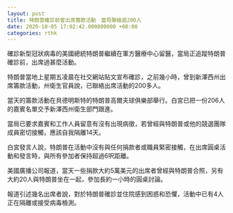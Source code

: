 ```yaml
---
layout: post
title: 特朗普確診前曾出席籌款活動　當局聯絡逾200人
date: 2020-10-05 17:02:42.000000000 +08:00
categories: rthk
---
```


確診新型冠狀病毒的美國總統特朗普繼續在軍方醫療中心留醫，當局正追蹤特朗普確診前，出席過甚麼活動。

特朗普當地上星期五凌晨在社交網站貼文宣布確診，之前幾小時，曾到新澤西州出席籌款活動，州衛生官員說，已聯絡出席活動的200多人。

當天的籌款活動在貝德明斯特的特朗普高爾夫球俱樂部舉行。白宮已把一份206人的嘉賓名單交予新澤西州衛生部門跟進。

當局已要求嘉賓和工作人員留意有沒有出現病徵，若曾經與特朗普或他的競選團隊成員密切接觸，應該自我隔離14天。

白宮發言人說，特朗普在活動中沒有與任何捐款者或職員緊密接觸，在出席圓桌活動和發言時，與所有參加者保持超過6呎距離。

美國廣播公司報道，當天一些捐款大約5萬美元的出席者曾經與特朗普合照，另有大約20人與特朗普坐在一起，參加長約一小時的圓桌討論。

報道引述幾名出席者說，對於特朗普確診並住院感到困惑和恐懼，活動中已有4人正在隔離或接受病毒檢測。
